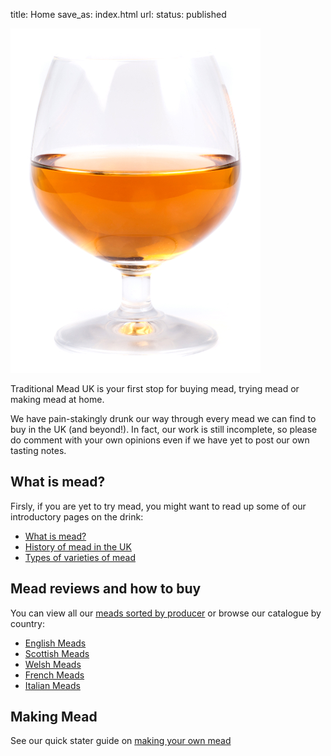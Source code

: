 title: Home
save_as: index.html
url: 
status: published

![Glass of mead](/images/glass-small.jpg)

Traditional Mead UK is your first stop for buying mead, trying mead or 
making mead at home.

We have pain-stakingly drunk our way through every mead we can find to
buy in the UK (and beyond!). In fact, our work is still incomplete, so please do
comment with your own opinions even if we have yet to post our own
tasting notes.

## What is mead?

Firsly, if you are yet to try mead, you might want to read up some of
our introductory pages on the drink:

* [What is mead?](/what-is-mead/)
* [History of mead in the UK](/history-of-mead/)
* [Types of varieties of mead](/types-of-mead/)

## Mead reviews and how to buy

You can view all our [meads sorted by producer](/producers/) or browse
our catalogue by country:

* [English Meads](/english-meads/)
* [Scottish Meads](/scottish-meads/)
* [Welsh Meads](/welsh-meads/)
* [French Meads](/french-meads/)
* [Italian Meads](/italian-meads/)

## Making Mead

See our quick stater guide on [making your own mead](/making-mead/)

